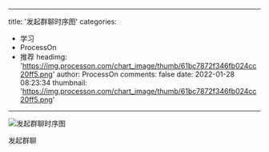 
---
title: '发起群聊时序图'
categories: 
 - 学习
 - ProcessOn
 - 推荐
headimg: 'https://img.processon.com/chart_image/thumb/61bc7872f346fb024cc20ff5.png'
author: ProcessOn
comments: false
date: 2022-01-28 08:23:34
thumbnail: 'https://img.processon.com/chart_image/thumb/61bc7872f346fb024cc20ff5.png'
---

<div>   
<img class="thumb" alt="发起群聊时序图" src="https://img.processon.com/chart_image/thumb/61bc7872f346fb024cc20ff5.png" referrerpolicy="no-referrer">
<p>发起群聊</p>  
</div>
            
